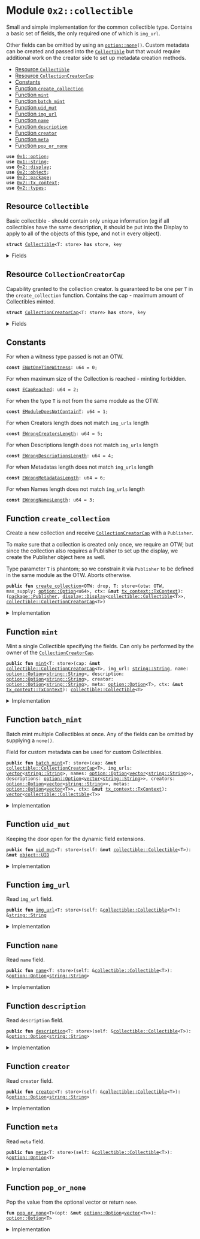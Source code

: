 
<a name="0x2_collectible"></a>

# Module `0x2::collectible`

Small and simple implementation for the common collectible type.
Contains a basic set of fields, the only required one of which is <code>img_url</code>.

Other fields can be omitted by using an <code><a href="_none">option::none</a>()</code>.
Custom metadata can be created and passed into the <code><a href="collectible.md#0x2_collectible_Collectible">Collectible</a></code> but that would
require additional work on the creator side to set up metadata creation methods.


-  [Resource `Collectible`](#0x2_collectible_Collectible)
-  [Resource `CollectionCreatorCap`](#0x2_collectible_CollectionCreatorCap)
-  [Constants](#@Constants_0)
-  [Function `create_collection`](#0x2_collectible_create_collection)
-  [Function `mint`](#0x2_collectible_mint)
-  [Function `batch_mint`](#0x2_collectible_batch_mint)
-  [Function `uid_mut`](#0x2_collectible_uid_mut)
-  [Function `img_url`](#0x2_collectible_img_url)
-  [Function `name`](#0x2_collectible_name)
-  [Function `description`](#0x2_collectible_description)
-  [Function `creator`](#0x2_collectible_creator)
-  [Function `meta`](#0x2_collectible_meta)
-  [Function `pop_or_none`](#0x2_collectible_pop_or_none)


<pre><code><b>use</b> <a href="">0x1::option</a>;
<b>use</b> <a href="">0x1::string</a>;
<b>use</b> <a href="display.md#0x2_display">0x2::display</a>;
<b>use</b> <a href="object.md#0x2_object">0x2::object</a>;
<b>use</b> <a href="package.md#0x2_package">0x2::package</a>;
<b>use</b> <a href="tx_context.md#0x2_tx_context">0x2::tx_context</a>;
<b>use</b> <a href="types.md#0x2_types">0x2::types</a>;
</code></pre>



<a name="0x2_collectible_Collectible"></a>

## Resource `Collectible`

Basic collectible - should contain only unique information (eg
if all collectibles have the same description, it should be put
into the Display to apply to all of the objects of this type, and
not in every object).


<pre><code><b>struct</b> <a href="collectible.md#0x2_collectible_Collectible">Collectible</a>&lt;T: store&gt; <b>has</b> store, key
</code></pre>



<details>
<summary>Fields</summary>


<dl>
<dt>
<code>id: <a href="object.md#0x2_object_UID">object::UID</a></code>
</dt>
<dd>

</dd>
<dt>
<code>img_url: <a href="_String">string::String</a></code>
</dt>
<dd>
 The only required parameter for the Collectible.
 Should only contain a unique part of the URL to be used in the
 template engine in the <code>Display</code> and save gas and storage costs.
</dd>
<dt>
<code>name: <a href="_Option">option::Option</a>&lt;<a href="_String">string::String</a>&gt;</code>
</dt>
<dd>

</dd>
<dt>
<code>description: <a href="_Option">option::Option</a>&lt;<a href="_String">string::String</a>&gt;</code>
</dt>
<dd>

</dd>
<dt>
<code>creator: <a href="_Option">option::Option</a>&lt;<a href="_String">string::String</a>&gt;</code>
</dt>
<dd>

</dd>
<dt>
<code>meta: <a href="_Option">option::Option</a>&lt;T&gt;</code>
</dt>
<dd>

</dd>
</dl>


</details>

<a name="0x2_collectible_CollectionCreatorCap"></a>

## Resource `CollectionCreatorCap`

Capability granted to the collection creator. Is guaranteed to be one
per <code>T</code> in the <code>create_collection</code> function.
Contains the cap - maximum amount of Collectibles minted.


<pre><code><b>struct</b> <a href="collectible.md#0x2_collectible_CollectionCreatorCap">CollectionCreatorCap</a>&lt;T: store&gt; <b>has</b> store, key
</code></pre>



<details>
<summary>Fields</summary>


<dl>
<dt>
<code>id: <a href="object.md#0x2_object_UID">object::UID</a></code>
</dt>
<dd>

</dd>
<dt>
<code>max_supply: <a href="_Option">option::Option</a>&lt;u64&gt;</code>
</dt>
<dd>

</dd>
<dt>
<code>minted: u64</code>
</dt>
<dd>

</dd>
</dl>


</details>

<a name="@Constants_0"></a>

## Constants


<a name="0x2_collectible_ENotOneTimeWitness"></a>

For when a witness type passed is not an OTW.


<pre><code><b>const</b> <a href="collectible.md#0x2_collectible_ENotOneTimeWitness">ENotOneTimeWitness</a>: u64 = 0;
</code></pre>



<a name="0x2_collectible_ECapReached"></a>

For when maximum size of the Collection is reached - minting forbidden.


<pre><code><b>const</b> <a href="collectible.md#0x2_collectible_ECapReached">ECapReached</a>: u64 = 2;
</code></pre>



<a name="0x2_collectible_EModuleDoesNotContainT"></a>

For when the type <code>T</code> is not from the same module as the OTW.


<pre><code><b>const</b> <a href="collectible.md#0x2_collectible_EModuleDoesNotContainT">EModuleDoesNotContainT</a>: u64 = 1;
</code></pre>



<a name="0x2_collectible_EWrongCreatorsLength"></a>

For when Creators length does not match <code>img_urls</code> length


<pre><code><b>const</b> <a href="collectible.md#0x2_collectible_EWrongCreatorsLength">EWrongCreatorsLength</a>: u64 = 5;
</code></pre>



<a name="0x2_collectible_EWrongDescriptionsLength"></a>

For when Descriptions length does not match <code>img_urls</code> length


<pre><code><b>const</b> <a href="collectible.md#0x2_collectible_EWrongDescriptionsLength">EWrongDescriptionsLength</a>: u64 = 4;
</code></pre>



<a name="0x2_collectible_EWrongMetadatasLength"></a>

For when Metadatas length does not match <code>img_urls</code> length


<pre><code><b>const</b> <a href="collectible.md#0x2_collectible_EWrongMetadatasLength">EWrongMetadatasLength</a>: u64 = 6;
</code></pre>



<a name="0x2_collectible_EWrongNamesLength"></a>

For when Names length does not match <code>img_urls</code> length


<pre><code><b>const</b> <a href="collectible.md#0x2_collectible_EWrongNamesLength">EWrongNamesLength</a>: u64 = 3;
</code></pre>



<a name="0x2_collectible_create_collection"></a>

## Function `create_collection`

Create a new collection and receive <code><a href="collectible.md#0x2_collectible_CollectionCreatorCap">CollectionCreatorCap</a></code> with a <code>Publisher</code>.

To make sure that a collection is created only once, we require an OTW;
but since the collection also requires a Publisher to set up the display,
we create the Publisher object here as well.

Type parameter <code>T</code> is phantom; so we constrain it via <code>Publisher</code> to be
defined in the same module as the OTW. Aborts otherwise.


<pre><code><b>public</b> <b>fun</b> <a href="collectible.md#0x2_collectible_create_collection">create_collection</a>&lt;OTW: drop, T: store&gt;(otw: OTW, max_supply: <a href="_Option">option::Option</a>&lt;u64&gt;, ctx: &<b>mut</b> <a href="tx_context.md#0x2_tx_context_TxContext">tx_context::TxContext</a>): (<a href="package.md#0x2_package_Publisher">package::Publisher</a>, <a href="display.md#0x2_display_Display">display::Display</a>&lt;<a href="collectible.md#0x2_collectible_Collectible">collectible::Collectible</a>&lt;T&gt;&gt;, <a href="collectible.md#0x2_collectible_CollectionCreatorCap">collectible::CollectionCreatorCap</a>&lt;T&gt;)
</code></pre>



<details>
<summary>Implementation</summary>


<pre><code><b>public</b> <b>fun</b> <a href="collectible.md#0x2_collectible_create_collection">create_collection</a>&lt;OTW: drop, T: store&gt;(
    otw: OTW, max_supply: Option&lt;u64&gt;, ctx: &<b>mut</b> TxContext
): (
    Publisher,
    Display&lt;<a href="collectible.md#0x2_collectible_Collectible">Collectible</a>&lt;T&gt;&gt;,
    <a href="collectible.md#0x2_collectible_CollectionCreatorCap">CollectionCreatorCap</a>&lt;T&gt;
) {
    <b>assert</b>!(sui::types::is_one_time_witness(&otw), <a href="collectible.md#0x2_collectible_ENotOneTimeWitness">ENotOneTimeWitness</a>);

    <b>let</b> pub = <a href="package.md#0x2_package_claim">package::claim</a>(otw, ctx);
    <b>assert</b>!(<a href="package.md#0x2_package_from_module">package::from_module</a>&lt;T&gt;(&pub), <a href="collectible.md#0x2_collectible_EModuleDoesNotContainT">EModuleDoesNotContainT</a>);

    (
        pub,
        <a href="display.md#0x2_display_new_protected">display::new_protected</a>&lt;<a href="collectible.md#0x2_collectible_Collectible">Collectible</a>&lt;T&gt;&gt;(ctx),
        <a href="collectible.md#0x2_collectible_CollectionCreatorCap">CollectionCreatorCap</a>&lt;T&gt; {
            id: <a href="object.md#0x2_object_new">object::new</a>(ctx),
            minted: 0,
            max_supply,
        }
    )
}
</code></pre>



</details>

<a name="0x2_collectible_mint"></a>

## Function `mint`

Mint a single Collectible specifying the fields.
Can only be performed by the owner of the <code><a href="collectible.md#0x2_collectible_CollectionCreatorCap">CollectionCreatorCap</a></code>.


<pre><code><b>public</b> <b>fun</b> <a href="collectible.md#0x2_collectible_mint">mint</a>&lt;T: store&gt;(cap: &<b>mut</b> <a href="collectible.md#0x2_collectible_CollectionCreatorCap">collectible::CollectionCreatorCap</a>&lt;T&gt;, img_url: <a href="_String">string::String</a>, name: <a href="_Option">option::Option</a>&lt;<a href="_String">string::String</a>&gt;, description: <a href="_Option">option::Option</a>&lt;<a href="_String">string::String</a>&gt;, creator: <a href="_Option">option::Option</a>&lt;<a href="_String">string::String</a>&gt;, meta: <a href="_Option">option::Option</a>&lt;T&gt;, ctx: &<b>mut</b> <a href="tx_context.md#0x2_tx_context_TxContext">tx_context::TxContext</a>): <a href="collectible.md#0x2_collectible_Collectible">collectible::Collectible</a>&lt;T&gt;
</code></pre>



<details>
<summary>Implementation</summary>


<pre><code><b>public</b> <b>fun</b> <a href="collectible.md#0x2_collectible_mint">mint</a>&lt;T: store&gt;(
    cap: &<b>mut</b> <a href="collectible.md#0x2_collectible_CollectionCreatorCap">CollectionCreatorCap</a>&lt;T&gt;,
    img_url: String,
    name: Option&lt;String&gt;,
    description: Option&lt;String&gt;,
    creator: Option&lt;String&gt;,
    meta: Option&lt;T&gt;,
    ctx: &<b>mut</b> TxContext
): <a href="collectible.md#0x2_collectible_Collectible">Collectible</a>&lt;T&gt; {
    <b>assert</b>!(<a href="_is_none">option::is_none</a>(&cap.max_supply) || *<a href="_borrow">option::borrow</a>(&cap.max_supply) &gt; cap.minted, <a href="collectible.md#0x2_collectible_ECapReached">ECapReached</a>);
    cap.minted = cap.minted + 1;

    <a href="collectible.md#0x2_collectible_Collectible">Collectible</a> {
        id: <a href="object.md#0x2_object_new">object::new</a>(ctx),
        img_url,
        name,
        description,
        creator,
        meta
    }
}
</code></pre>



</details>

<a name="0x2_collectible_batch_mint"></a>

## Function `batch_mint`

Batch mint multiple Collectibles at once.
Any of the fields can be omitted by supplying a <code>none()</code>.

Field for custom metadata can be used for custom Collectibles.


<pre><code><b>public</b> <b>fun</b> <a href="collectible.md#0x2_collectible_batch_mint">batch_mint</a>&lt;T: store&gt;(cap: &<b>mut</b> <a href="collectible.md#0x2_collectible_CollectionCreatorCap">collectible::CollectionCreatorCap</a>&lt;T&gt;, img_urls: <a href="">vector</a>&lt;<a href="_String">string::String</a>&gt;, names: <a href="_Option">option::Option</a>&lt;<a href="">vector</a>&lt;<a href="_String">string::String</a>&gt;&gt;, descriptions: <a href="_Option">option::Option</a>&lt;<a href="">vector</a>&lt;<a href="_String">string::String</a>&gt;&gt;, creators: <a href="_Option">option::Option</a>&lt;<a href="">vector</a>&lt;<a href="_String">string::String</a>&gt;&gt;, metas: <a href="_Option">option::Option</a>&lt;<a href="">vector</a>&lt;T&gt;&gt;, ctx: &<b>mut</b> <a href="tx_context.md#0x2_tx_context_TxContext">tx_context::TxContext</a>): <a href="">vector</a>&lt;<a href="collectible.md#0x2_collectible_Collectible">collectible::Collectible</a>&lt;T&gt;&gt;
</code></pre>



<details>
<summary>Implementation</summary>


<pre><code><b>public</b> <b>fun</b> <a href="collectible.md#0x2_collectible_batch_mint">batch_mint</a>&lt;T: store&gt;(
    cap: &<b>mut</b> <a href="collectible.md#0x2_collectible_CollectionCreatorCap">CollectionCreatorCap</a>&lt;T&gt;,
    img_urls: <a href="">vector</a>&lt;String&gt;,
    names: Option&lt;<a href="">vector</a>&lt;String&gt;&gt;,
    descriptions: Option&lt;<a href="">vector</a>&lt;String&gt;&gt;,
    creators: Option&lt;<a href="">vector</a>&lt;String&gt;&gt;,
    metas: Option&lt;<a href="">vector</a>&lt;T&gt;&gt;,
    ctx: &<b>mut</b> TxContext
): <a href="">vector</a>&lt;<a href="collectible.md#0x2_collectible_Collectible">Collectible</a>&lt;T&gt;&gt; {
    <b>let</b> len = vec::length(&img_urls);
    <b>let</b> res = vec::empty();

    // perform a dummy check <b>to</b> make sure collection does not overflow
    <b>assert</b>!(<a href="_is_none">option::is_none</a>(&cap.max_supply) || cap.minted + len &lt; *<a href="_borrow">option::borrow</a>(&cap.max_supply), <a href="collectible.md#0x2_collectible_ECapReached">ECapReached</a>);
    <b>assert</b>!(<a href="_is_none">option::is_none</a>(&names) || vec::length(<a href="_borrow">option::borrow</a>(&names)) == len, <a href="collectible.md#0x2_collectible_EWrongNamesLength">EWrongNamesLength</a>);
    <b>assert</b>!(<a href="_is_none">option::is_none</a>(&creators) || vec::length(<a href="_borrow">option::borrow</a>(&creators)) == len, <a href="collectible.md#0x2_collectible_EWrongCreatorsLength">EWrongCreatorsLength</a>);
    <b>assert</b>!(<a href="_is_none">option::is_none</a>(&descriptions) || vec::length(<a href="_borrow">option::borrow</a>(&descriptions)) == len, <a href="collectible.md#0x2_collectible_EWrongDescriptionsLength">EWrongDescriptionsLength</a>);
    <b>assert</b>!(<a href="_is_none">option::is_none</a>(&metas) || vec::length(<a href="_borrow">option::borrow</a>(&metas)) == len, <a href="collectible.md#0x2_collectible_EWrongMetadatasLength">EWrongMetadatasLength</a>);

    <b>while</b> (len &gt; 0) {
        vec::push_back(&<b>mut</b> res, <a href="collectible.md#0x2_collectible_mint">mint</a>(
            cap,
            vec::pop_back(&<b>mut</b> img_urls),
            <a href="collectible.md#0x2_collectible_pop_or_none">pop_or_none</a>(&<b>mut</b> names),
            <a href="collectible.md#0x2_collectible_pop_or_none">pop_or_none</a>(&<b>mut</b> descriptions),
            <a href="collectible.md#0x2_collectible_pop_or_none">pop_or_none</a>(&<b>mut</b> creators),
            <a href="collectible.md#0x2_collectible_pop_or_none">pop_or_none</a>(&<b>mut</b> metas),
            ctx
        ));

        len = len - 1;
    };

    <b>if</b> (<a href="_is_some">option::is_some</a>(&metas)) {
        <b>let</b> metas = <a href="_destroy_some">option::destroy_some</a>(metas);
        vec::destroy_empty(metas)
    } <b>else</b> {
        <a href="_destroy_none">option::destroy_none</a>(metas);
    };

    res
}
</code></pre>



</details>

<a name="0x2_collectible_uid_mut"></a>

## Function `uid_mut`

Keeping the door open for the dynamic field extensions.


<pre><code><b>public</b> <b>fun</b> <a href="collectible.md#0x2_collectible_uid_mut">uid_mut</a>&lt;T: store&gt;(self: &<b>mut</b> <a href="collectible.md#0x2_collectible_Collectible">collectible::Collectible</a>&lt;T&gt;): &<b>mut</b> <a href="object.md#0x2_object_UID">object::UID</a>
</code></pre>



<details>
<summary>Implementation</summary>


<pre><code><b>public</b> <b>fun</b> <a href="collectible.md#0x2_collectible_uid_mut">uid_mut</a>&lt;T: store&gt;(self: &<b>mut</b> <a href="collectible.md#0x2_collectible_Collectible">Collectible</a>&lt;T&gt;): &<b>mut</b> UID {
    &<b>mut</b> self.id
}
</code></pre>



</details>

<a name="0x2_collectible_img_url"></a>

## Function `img_url`

Read <code>img_url</code> field.


<pre><code><b>public</b> <b>fun</b> <a href="collectible.md#0x2_collectible_img_url">img_url</a>&lt;T: store&gt;(self: &<a href="collectible.md#0x2_collectible_Collectible">collectible::Collectible</a>&lt;T&gt;): &<a href="_String">string::String</a>
</code></pre>



<details>
<summary>Implementation</summary>


<pre><code><b>public</b> <b>fun</b> <a href="collectible.md#0x2_collectible_img_url">img_url</a>&lt;T: store&gt;(self: &<a href="collectible.md#0x2_collectible_Collectible">Collectible</a>&lt;T&gt;): &String {
    &self.img_url
}
</code></pre>



</details>

<a name="0x2_collectible_name"></a>

## Function `name`

Read <code>name</code> field.


<pre><code><b>public</b> <b>fun</b> <a href="collectible.md#0x2_collectible_name">name</a>&lt;T: store&gt;(self: &<a href="collectible.md#0x2_collectible_Collectible">collectible::Collectible</a>&lt;T&gt;): &<a href="_Option">option::Option</a>&lt;<a href="_String">string::String</a>&gt;
</code></pre>



<details>
<summary>Implementation</summary>


<pre><code><b>public</b> <b>fun</b> <a href="collectible.md#0x2_collectible_name">name</a>&lt;T: store&gt;(self: &<a href="collectible.md#0x2_collectible_Collectible">Collectible</a>&lt;T&gt;): &Option&lt;String&gt; {
    &self.name
}
</code></pre>



</details>

<a name="0x2_collectible_description"></a>

## Function `description`

Read <code>description</code> field.


<pre><code><b>public</b> <b>fun</b> <a href="collectible.md#0x2_collectible_description">description</a>&lt;T: store&gt;(self: &<a href="collectible.md#0x2_collectible_Collectible">collectible::Collectible</a>&lt;T&gt;): &<a href="_Option">option::Option</a>&lt;<a href="_String">string::String</a>&gt;
</code></pre>



<details>
<summary>Implementation</summary>


<pre><code><b>public</b> <b>fun</b> <a href="collectible.md#0x2_collectible_description">description</a>&lt;T: store&gt;(self: &<a href="collectible.md#0x2_collectible_Collectible">Collectible</a>&lt;T&gt;): &Option&lt;String&gt; {
    &self.description
}
</code></pre>



</details>

<a name="0x2_collectible_creator"></a>

## Function `creator`

Read <code>creator</code> field.


<pre><code><b>public</b> <b>fun</b> <a href="collectible.md#0x2_collectible_creator">creator</a>&lt;T: store&gt;(self: &<a href="collectible.md#0x2_collectible_Collectible">collectible::Collectible</a>&lt;T&gt;): &<a href="_Option">option::Option</a>&lt;<a href="_String">string::String</a>&gt;
</code></pre>



<details>
<summary>Implementation</summary>


<pre><code><b>public</b> <b>fun</b> <a href="collectible.md#0x2_collectible_creator">creator</a>&lt;T: store&gt;(self: &<a href="collectible.md#0x2_collectible_Collectible">Collectible</a>&lt;T&gt;): &Option&lt;String&gt; {
    &self.creator
}
</code></pre>



</details>

<a name="0x2_collectible_meta"></a>

## Function `meta`

Read <code>meta</code> field.


<pre><code><b>public</b> <b>fun</b> <a href="collectible.md#0x2_collectible_meta">meta</a>&lt;T: store&gt;(self: &<a href="collectible.md#0x2_collectible_Collectible">collectible::Collectible</a>&lt;T&gt;): &<a href="_Option">option::Option</a>&lt;T&gt;
</code></pre>



<details>
<summary>Implementation</summary>


<pre><code><b>public</b> <b>fun</b> <a href="collectible.md#0x2_collectible_meta">meta</a>&lt;T: store&gt;(self: &<a href="collectible.md#0x2_collectible_Collectible">Collectible</a>&lt;T&gt;): &Option&lt;T&gt; {
    &self.meta
}
</code></pre>



</details>

<a name="0x2_collectible_pop_or_none"></a>

## Function `pop_or_none`

Pop the value from the optional vector or return <code>none</code>.


<pre><code><b>fun</b> <a href="collectible.md#0x2_collectible_pop_or_none">pop_or_none</a>&lt;T&gt;(opt: &<b>mut</b> <a href="_Option">option::Option</a>&lt;<a href="">vector</a>&lt;T&gt;&gt;): <a href="_Option">option::Option</a>&lt;T&gt;
</code></pre>



<details>
<summary>Implementation</summary>


<pre><code><b>fun</b> <a href="collectible.md#0x2_collectible_pop_or_none">pop_or_none</a>&lt;T&gt;(opt: &<b>mut</b> Option&lt;<a href="">vector</a>&lt;T&gt;&gt;): Option&lt;T&gt; {
    <b>if</b> (<a href="_is_none">option::is_none</a>(opt)) {
        <a href="_none">option::none</a>()
    } <b>else</b> {
        <a href="_some">option::some</a>(vec::pop_back(<a href="_borrow_mut">option::borrow_mut</a>(opt)))
    }
}
</code></pre>



</details>
